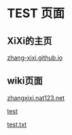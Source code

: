 # TEST 页面


## XiXi的主页
[zhang-xixi.github.io](http://zhang-xixi.github.io) 
## wiki页面
[zhangxixi.nat123.net](http://zhangxixi.nat123.net) 

[test](http://zhang-xixi.github.io/test.html)

[test.txt](http://zhang-xixi.github.io/test/test.txt)

